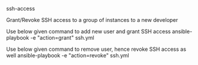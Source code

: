 
ssh-access

Grant/Revoke SSH access to a group of instances to a new developer

Use below given command to add new user and grant SSH access
ansible-playbook -e "action=grant" ssh.yml

Use below given command to remove user, hence revoke SSH access as well
ansible-playbook -e "action=revoke" ssh.yml
